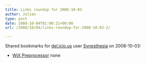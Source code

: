 ```yaml
---
title: Links roundup for 2008-10-03
author: Julian
type: post
date: 2008-10-04T01:00:21+00:00
url: /2008/10/04/links-roundup-for-2008-10-03-2/

---
```

Shared bookmarks for [del.icio.us][1] user [Synesthesia][2] on 2008-10-03:

  * [WiX Preprocessor][3] 
    none</li> </ul>

 [1]: http://del.icio.us/
 [2]: http://del.icio.us/synesthesia
 [3]: http://wix.sourceforge.net/manual-wix2/preprocessor.htm